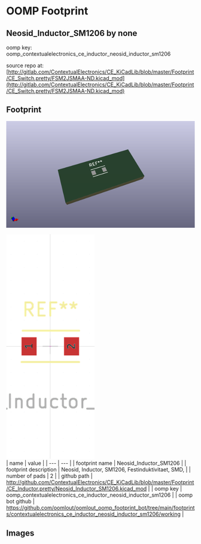 # OOMP Footprint  
## Neosid_Inductor_SM1206  by none  
  
oomp key: oomp_contextualelectronics_ce_inductor_neosid_inductor_sm1206  
  
source repo at: [http://gitlab.com/ContextualElectronics/CE_KiCadLib/blob/master/Footprint/CE_Switch.pretty/FSM2JSMAA-ND.kicad_mod](http://gitlab.com/ContextualElectronics/CE_KiCadLib/blob/master/Footprint/CE_Switch.pretty/FSM2JSMAA-ND.kicad_mod)  
## Footprint  
  
[![working_kicad_pcb_3d.png](working_kicad_pcb_3d_600.png)](working_kicad_pcb_3d.png)  
  
[![working.png](working_600.png)](working.png)  
| name | value | 
| --- | --- | 
| footprint name | Neosid_Inductor_SM1206 | 
| footprint description | Neosid, Inductor, SM1206, Festinduktivitaet, SMD, | 
| number of pads | 2 | 
| github path | http://github.com/ContextualElectronics/CE_KiCadLib/blob/master/Footprint/CE_Inductor.pretty/Neosid_Inductor_SM1206.kicad_mod | 
| oomp key | oomp_contextualelectronics_ce_inductor_neosid_inductor_sm1206 | 
| oomp bot github | https://github.com/oomlout/oomlout_oomp_footprint_bot/tree/main/footprints/contextualelectronics_ce_inductor_neosid_inductor_sm1206/working | 
## Images  
